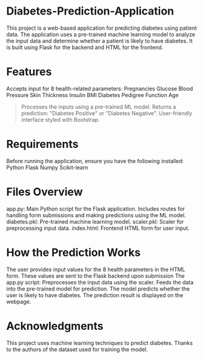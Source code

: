 # Diabetes-Prediction-Application
This project is a web-based application for predicting diabetes using patient data. The application uses a pre-trained machine learning model to analyze the input data and determine whether a patient is likely to have diabetes. It is built using Flask for the backend and HTML for the frontend.

# Features
Accepts input for 8 health-related parameters:
Pregnancies
Glucose
Blood Pressure
Skin Thickness
Insulin
BMI
Diabetes Pedigree Function
Age

  >Processes the inputs using a pre-trained ML model.
  >Returns a prediction: "Diabetes Positive" or "Diabetes Negative".
  >User-friendly interface styled with Bootstrap.

# Requirements
Before running the application, ensure you have the following installed:
Python
Flask
Numpy
Scikit-learn

# Files Overview

app.py: Main Python script for the Flask application. Includes routes for handling form submissions and making predictions using the ML model.
diabetes.pkl: Pre-trained machine learning model.
scaler.pkl: Scaler for preprocessing input data.
index.html: Frontend HTML form for user input.

# How the Prediction Works

The user provides input values for the 8 health parameters in the HTML form.
These values are sent to the Flask backend upon submission
The app.py script:
                    Preprocesses the input data using the scaler.
                    Feeds the data into the pre-trained model for prediction.
                    The model predicts whether the user is likely to have diabetes.
                    The prediction result is displayed on the webpage.

# Acknowledgments

This project uses machine learning techniques to predict diabetes.
Thanks to the authors of the dataset used for training the model.
